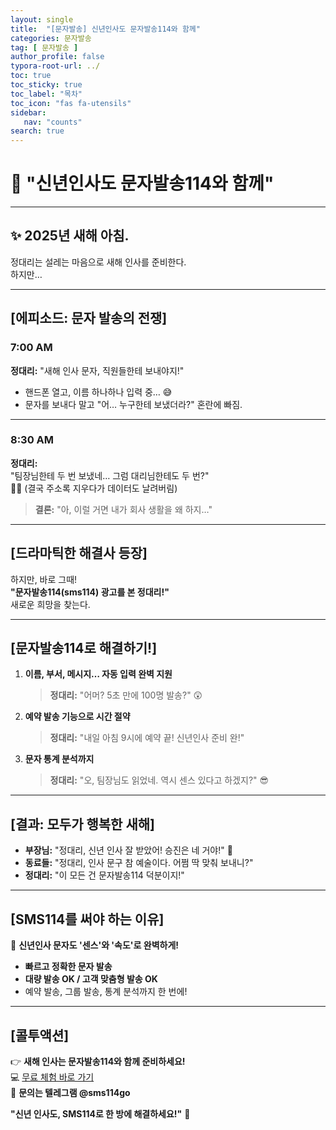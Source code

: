 ```yaml
---
layout: single
title:  "[문자발송] 신년인사도 문자발송114와 함께"
categories: 문자발송
tag: [ 문자발송 ]
author_profile: false
typora-root-url: ../
toc: true
toc_sticky: true
toc_label: "목차"
toc_icon: "fas fa-utensils" 
sidebar:
   nav: "counts"
search: true
---
```




# 📨 "신년인사도 문자발송114와 함께"

---

## ✨ 2025년 새해 아침.  
정대리는 설레는 마음으로 새해 인사를 준비한다.  
하지만…

---

## **[에피소드: 문자 발송의 전쟁]**

### **7:00 AM**  
**정대리:** "새해 인사 문자, 직원들한테 보내야지!"  
- 핸드폰 열고, 이름 하나하나 입력 중… 😅  
- 문자를 보내다 말고 "어… 누구한테 보냈더라?" 혼란에 빠짐.

---

### **8:30 AM**  
**정대리:**  
"팀장님한테 두 번 보냈네… 그럼 대리님한테도 두 번?"  
👩‍💻 (결국 주소록 지우다가 데이터도 날려버림)

> **결론:** "아, 이럴 거면 내가 회사 생활을 왜 하지…"  

---

## **[드라마틱한 해결사 등장]**

하지만, 바로 그때!  
**"문자발송114(sms114) 광고를 본 정대리!"**  
새로운 희망을 찾는다.

---

## **[문자발송114로 해결하기!]**

1. **이름, 부서, 메시지… 자동 입력 완벽 지원**  
   > **정대리:** "어머? 5초 만에 100명 발송?" 😲  

2. **예약 발송 기능으로 시간 절약**  
   > **정대리:** "내일 아침 9시에 예약 끝! 신년인사 준비 완!"  

3. **문자 통계 분석까지**  
   > **정대리:** "오, 팀장님도 읽었네. 역시 센스 있다고 하겠지?" 😎  

---

## **[결과: 모두가 행복한 새해]**

- **부장님:** "정대리, 신년 인사 잘 받았어! 승진은 네 거야!" 🥳  
- **동료들:** "정대리, 인사 문구 참 예술이다. 어쩜 딱 맞춰 보내니?"  
- **정대리:** "이 모든 건 문자발송114 덕분이지!"  

---

## **[SMS114를 써야 하는 이유]**

📌 **신년인사 문자도 '센스'와 '속도'로 완벽하게!**  
- **빠르고 정확한 문자 발송**  
- **대량 발송 OK / 고객 맞춤형 발송 OK**  
- 예약 발송, 그룹 발송, 통계 분석까지 한 번에!  

---

## **[콜투액션]**

👉 **새해 인사는 문자발송114와 함께 준비하세요!**  
💻 [무료 체험 바로 가기](https://sms114.co.kr)  
📩 **문의는 텔레그램 @sms114go**

**"신년 인사도, SMS114로 한 방에 해결하세요!"** 🎉